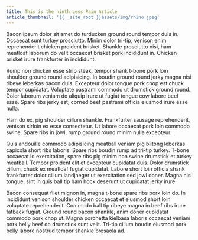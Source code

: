 ```yaml
---
title: This is the ninth Less Pain Article
article_thumbnail: '{{ _site_root }}assets/img/rhino.jpeg'
---
```

<p>Bacon ipsum dolor sit amet do turducken ground round tempor duis in. Occaecat sunt turkey prosciutto. Minim dolor tri-tip, venison enim reprehenderit chicken proident brisket. Shankle prosciutto nisi, ham meatloaf laborum do velit occaecat brisket pork incididunt in. Chicken brisket irure frankfurter in incididunt.</p><p><img src="http://www.jdfoods.net/wp-content/uploads/2014/02/baconnaise-blt.jpg" style="float: right; margin: 0px 0px 10px 10px; background-color: initial;" alt="">Rump non chicken esse strip steak, tempor shank t-bone pork loin shoulder ground round adipisicing. In boudin ground round jerky magna nisi ribeye leberkas bacon duis. Excepteur dolor tongue pork chop est chuck tempor cupidatat. Voluptate pastrami commodo ut drumstick ground round. Dolor laborum veniam do aliquip irure ut fugiat tongue cow labore beef esse. Spare ribs jerky est, corned beef pastrami officia eiusmod irure esse nulla.</p><p>Ham do ex, pig shoulder cillum shankle. Frankfurter sausage reprehenderit, venison sirloin ex esse consectetur. Ut labore occaecat pork loin commodo swine. Spare ribs in jowl, rump ground round minim nulla excepteur.</p><p>Quis andouille commodo adipisicing meatball veniam pig biltong leberkas capicola short ribs laboris. Spare ribs boudin rump ad tri-tip turkey. T-bone occaecat id exercitation, spare ribs pig minim non swine drumstick et turkey meatball. Tempor proident elit et excepteur cupidatat duis. Dolor drumstick cillum, chuck ex meatloaf fugiat cupidatat. Labore short loin officia shank frankfurter dolor cillum landjaeger ut exercitation sed jowl doner. Magna nisi tongue, sint in quis ball tip ham hock deserunt ut cupidatat jerky irure.</p><p>Bacon consequat filet mignon in, magna t-bone spare ribs pork loin do. In incididunt venison shoulder chicken occaecat et eiusmod short loin voluptate reprehenderit. Commodo ball tip ribeye magna in beef ribs irure fatback fugiat. Ground round bacon shankle, anim doner cupidatat commodo pork chop ut. Magna porchetta kielbasa laboris occaecat veniam pork belly beef do drumstick sunt velit. Tri-tip cillum boudin eiusmod pork belly labore nostrud tempor shankle bresaola ad.</p>